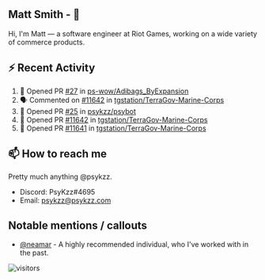 <!--
[![PsyKzz's github stats](https://github-readme-stats.vercel.app/api?username=psykzz&show_icons=true)](https://github.com/anuraghazra/github-readme-stats)
-->

## Matt Smith - 👋
Hi, I'm Matt — a software engineer at Riot Games, working on a wide variety of commerce products.

## ⚡ Recent Activity

<!--START_SECTION:activity-->
1. 💪 Opened PR [#27](https://github.com/ps-wow/Adibags_ByExpansion/pull/27) in [ps-wow/Adibags_ByExpansion](https://github.com/ps-wow/Adibags_ByExpansion)
2. 🗣 Commented on [#11642](https://github.com/tgstation/TerraGov-Marine-Corps/issues/11642) in [tgstation/TerraGov-Marine-Corps](https://github.com/tgstation/TerraGov-Marine-Corps)
3. 💪 Opened PR [#25](https://github.com/psykzz/psybot/pull/25) in [psykzz/psybot](https://github.com/psykzz/psybot)
4. 💪 Opened PR [#11642](https://github.com/tgstation/TerraGov-Marine-Corps/pull/11642) in [tgstation/TerraGov-Marine-Corps](https://github.com/tgstation/TerraGov-Marine-Corps)
5. 💪 Opened PR [#11641](https://github.com/tgstation/TerraGov-Marine-Corps/pull/11641) in [tgstation/TerraGov-Marine-Corps](https://github.com/tgstation/TerraGov-Marine-Corps)
<!--END_SECTION:activity-->


## 📫 How to reach me

Pretty much anything @psykzz.

- Discord: PsyKzz#4695
- Email: psykzz@psykzz.com


## Notable mentions / callouts

 - [@neamar](https://github.com/neamar) - A highly recommended individual, who I've worked with in the past.


![visitors](https://visitor-badge.glitch.me/badge?page_id=psykzz/psykzz)


